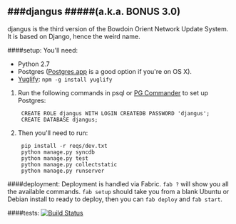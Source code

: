###djangus
#####(a.k.a. BONUS 3.0)
---
djangus is the third version of the Bowdoin Orient Network Update System. It is based on Django, hence the weird name.

####setup:
You'll need:
- Python 2.7 
- Postgres ([Postgres.app](http://postgresapp.com) is a good option if you're on OS X).
- [Yuglify](https://github.com/yui/yuglify): `npm -g install yuglify`

1. Run the following commands in psql or [PG Commander](https://eggerapps.at/pgcommander/) to set up Postgres:
        
        CREATE ROLE djangus WITH LOGIN CREATEDB PASSWORD 'djangus';
        CREATE DATABASE djangus;

2. Then you'll need to run:

        pip install -r reqs/dev.txt
        python manage.py syncdb
        python manage.py test
        python manage.py collectstatic
        python manage.py runserver

####deployment:
Deployment is handled via Fabric. `fab ?` will show you all the available commands. `fab setup` should take you from a blank Ubuntu or Debian install to ready to deploy, then you can `fab deploy` and `fab start`.

####tests:  [![Build Status](https://travis-ci.org/BowdoinOrient/djangus.svg)](https://travis-ci.org/BowdoinOrient/djangus)

